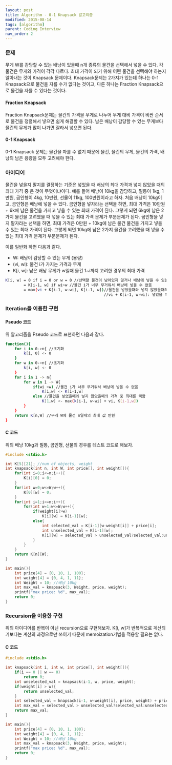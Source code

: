 ```yaml
---
layout: post
title: Algorithm - 0-1 Knapsack 알고리즘 
modified: 2015-08-14
tags: [algorithm]
parent: Coding Interview
nav_order: 2
---
```


### 문제

무게 W를 감당할 수 있는 배낭이 있을때 n개 종류의 물건을 선택해서 넣을 수 있다. 각 물건은 무게와 가격이 각각 다르다. 최대 가격이 되기 위해 어떤 물건을 선택해야 하는지 알아내는 것이 Knapsack 문제이다. Knapsack문제는 2가지가 있는데 하나는 0-1 Knapsack으로 물건을 자를 수가 없다는 것이고, 다른 하나는 Fraction Knapsack으로 물건을 자를 수 있다는 것이다. 

#### Fraction Knapsack

Fraction Knapsack문제는 물건의 가격을 무게로 나누어 무게 대비 가격이 비싼 순서로 물건을 정렬해서 넣으면 쉽게 해결할 수 있다. 남은 배낭이 감당할 수 있는 무게보다 물건의 무게가 많이 나가면 잘라서 넣으면 된다. 

#### 0-1 Knapsack

0-1 Knapsack 문제는 물건을 자를 수 없기 때문에 물건, 물건의 무게, 물건의 가격, 배낭의 남은 용량을 모두 고려해야 한다. 

### 아이디어

물건을 넣을지 말지를 결정하는 기준은 넣었을 때 배낭의 최대 가격과 넣지 않았을 때의 최대 가격 중 큰 것이 무엇이냐이다. 예를 들어 배낭이 10kg을 감당하고, 필통이 1kg, 1만원, 곰인형이 4kg, 10만원, 선물이 11kg, 100만원이라고 하자. 처음 배낭이 10kg이고, 곰인형은 배낭에 넣을 수 있다. 
곰인형을 넣자라는 선택을 하면, 최대 가격은 10만원 + 6k에 남은 물건을 가지고 넣을 수 있는 최대 가격이 된다. 그렇게 되면 6kg에 남은 2가지 물건을 고려했을 때 넣을 수 있는 최대 가격 문제가 부분문제가 된다. 
곰인형을 넣지 말자라는 선택을 하면, 최대 가격은 0만원 + 10kg에 남은 물건 물건을 가지고 넣을 수 있는 최대 가격이 된다. 그렇게 되면 10kg에 남은 2가지 물건을 고려했을 때 넣을 수 있는 최대 가격 문제가 부분문제가 된다. 

이를 일반화 하면 다음과 같다. 

- W: 배낭이 감당할 수 있는 무게 (용량)
- (vi, wi): 물건 i가 가지는 가격과 무게
- K[i, w]: 남은 배낭 무게가 w일때 물건 1~i까지 고려한 경우의 최대 가격

```bash
K[i, w] = 0 if i = 0 or w = 0 //선택할 물건이 남아있지 않거나 배낭에 넣을 수 있는 무게가 0
        = K[i-1, w] if wi>w //물건 i가 너무 무거워서 배낭에 넣을 수 없음
        = max(vi + K[i-1, w-wi], K[i-1, w])//물건을 넣었을때와 넣지 않았을때의 가격 중 최대를 택함 
                                           //vi + K[i-1, w-wi]: 넣었을 때, K[i-1, w]: 넣지 않았을 때 
```


### Iteration을 이용한 구현 

#### Pseudo 코드

위 알고리즘을 Pseudo 코드로 표현하면 다음과 같다. 

```bash
function(){
	for i in 0->n{ //초기화
		k[i, 0] <- 0
	}
	for w in 0->n{ //초기화
		k[i, w] <- 0
	}
	for i in 1 -> n{
		for w in 1 -> W{
			if(wi >w) //물건 i가 너무 무거워서 배낭에 넣을 수 없음
				K[i,w] <- K[i-1,w]
			else //물건을 넣었을때와 넣지 않았을때의 가격 중 최대를 택함 
				K[1,w] <- max(k[i-1, w-wi] + vi, K[i-1,w])
		}
	}
	return K[n,W] //무게 W에 물건 n일때의 최대 값 반환
}
```

#### C 코드

위의 배낭 10kg과 필통, 곰인형, 선물의 경우를 테스트 코드로 해보자. 

```c
#include <stdio.h>

int K[5][21]; //num of objects, weight
int knapsack(int n, int W, int price[], int weight[]){
    for(int i=0;i<=n;i++){
        K[i][0] = 0;
    }
    for(int w=0;w<=W;w++){
        K[0][w] = 0;
    }
    for(int i=1;i<=n;i++){
        for(int w=1;w<=W;w++){
            if(weight[i]>w)
                K[i][w] = K[i-1][w];
            else{
                int selected_val = K[i-1][w-weight[i]] + price[i];
                int unselected_val = K[i-1][w];
                K[i][w] = selected_val > unselected_val?selected_val:unselected_val;
            }
        }
    }
    return K[n][W];
}

int main(){
    int price[4] = {0, 10, 1, 100};
    int weight[4] = {0, 4, 1, 11};
    int Weight = 10; //베낭 10kg
    int max_val = knapsack(3, Weight, price, weight);
    printf("max price: %d", max_val);
    return 0;
}
```

### Recursion을 이용한 구현

위의 아이디어를 반복이 아닌 recursion으로 구현해보자. K[i, w]가 반복적으로 계산되기보다는 계산의 과정으로만 쓰이기 때문에 memoization기법을 적용할 필요는 없다. 

#### C 코드  

```c
#include <stdio.h>

int knapsack(int i, int w, int price[], int weight[]){
    if(i == 0 || w == 0)
        return 0;
    int unselected_val = knapsack(i-1, w, price, weight);
    if(weight[i] > w){
        return unselected_val;
    }
    int selected_val = knapsack(i-1, w-weight[i], price, weight) + price[i];
    int max_val = selected_val > unselected_val?selected_val:unselected_val;
    return max_val;
}

int main(){
    int price[4] = {0, 10, 1, 100};
    int weight[4] = {0, 4, 1, 11};
    int Weight = 10; //베낭 10kg
    int max_val = knapsack(3, Weight, price, weight);
    printf("max price: %d", max_val);
    return 0;
}
```
